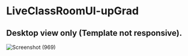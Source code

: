 # LiveClassRoomUI-upGrad

## Desktop view only (Template not responsive).
![Screenshot (969)](https://user-images.githubusercontent.com/56466543/121185669-ebf67280-c883-11eb-9764-5b832ec37ad7.png)
